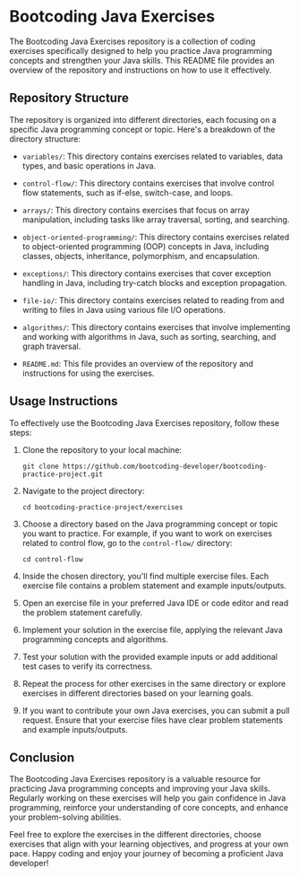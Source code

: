 # Bootcoding Java Exercises

The Bootcoding Java Exercises repository is a collection of coding exercises specifically designed to help you practice Java programming concepts and strengthen your Java skills. This README file provides an overview of the repository and instructions on how to use it effectively.

## Repository Structure

The repository is organized into different directories, each focusing on a specific Java programming concept or topic. Here's a breakdown of the directory structure:

- `variables/`: This directory contains exercises related to variables, data types, and basic operations in Java.

- `control-flow/`: This directory contains exercises that involve control flow statements, such as if-else, switch-case, and loops.

- `arrays/`: This directory contains exercises that focus on array manipulation, including tasks like array traversal, sorting, and searching.

- `object-oriented-programming/`: This directory contains exercises related to object-oriented programming (OOP) concepts in Java, including classes, objects, inheritance, polymorphism, and encapsulation.

- `exceptions/`: This directory contains exercises that cover exception handling in Java, including try-catch blocks and exception propagation.

- `file-io/`: This directory contains exercises related to reading from and writing to files in Java using various file I/O operations.

- `algorithms/`: This directory contains exercises that involve implementing and working with algorithms in Java, such as sorting, searching, and graph traversal.

- `README.md`: This file provides an overview of the repository and instructions for using the exercises.

## Usage Instructions

To effectively use the Bootcoding Java Exercises repository, follow these steps:

1. Clone the repository to your local machine:
   ```
   git clone https://github.com/bootcoding-developer/bootcoding-practice-project.git
   ```

2. Navigate to the project directory:
   ```
   cd bootcoding-practice-project/exercises
   ```

3. Choose a directory based on the Java programming concept or topic you want to practice. For example, if you want to work on exercises related to control flow, go to the `control-flow/` directory:
   ```
   cd control-flow
   ```

4. Inside the chosen directory, you'll find multiple exercise files. Each exercise file contains a problem statement and example inputs/outputs.

5. Open an exercise file in your preferred Java IDE or code editor and read the problem statement carefully.

6. Implement your solution in the exercise file, applying the relevant Java programming concepts and algorithms.

7. Test your solution with the provided example inputs or add additional test cases to verify its correctness.

8. Repeat the process for other exercises in the same directory or explore exercises in different directories based on your learning goals.

9. If you want to contribute your own Java exercises, you can submit a pull request. Ensure that your exercise files have clear problem statements and example inputs/outputs.

## Conclusion

The Bootcoding Java Exercises repository is a valuable resource for practicing Java programming concepts and improving your Java skills. Regularly working on these exercises will help you gain confidence in Java programming, reinforce your understanding of core concepts, and enhance your problem-solving abilities.

Feel free to explore the exercises in the different directories, choose exercises that align with your learning objectives, and progress at your own pace. Happy coding and enjoy your journey of becoming a proficient Java developer!